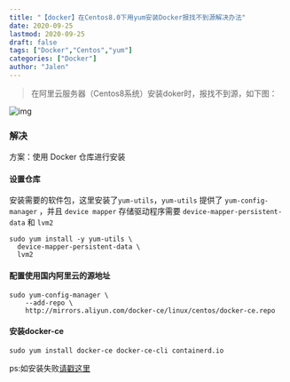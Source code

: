 ```yaml
---
title: "【docker】在Centos8.0下用yum安装Docker报找不到源解决办法"
date: 2020-09-25
lastmod: 2020-09-25
draft: false
tags: ["Docker","Centos","yum"]
categories: ["Docker"]
author: "Jalen"
---
```


> 在阿里云服务器（Centos8系统）安装doker时，报找不到源，如下图：

![img](http://cdn1.jalen-qian.com/BlogBase/yum_install_docker_fail.png)

### 解决

方案：使用 Docker 仓库进行安装

#### 设置仓库

安装需要的软件包，这里安装了`yum-utils`，`yum-utils` 提供了 `yum-config-manager` ，并且 `device mapper` 存储驱动程序需要 `device-mapper-persistent-data` 和 `lvm2` 
```
sudo yum install -y yum-utils \
  device-mapper-persistent-data \
  lvm2
```

#### 配置使用国内阿里云的源地址

```
sudo yum-config-manager \
    --add-repo \
    http://mirrors.aliyun.com/docker-ce/linux/centos/docker-ce.repo
```

#### 安装docker-ce

```
sudo yum install docker-ce docker-ce-cli containerd.io
```

ps:如安装失败[请戳这里](/post/docker/install-docker-error/)